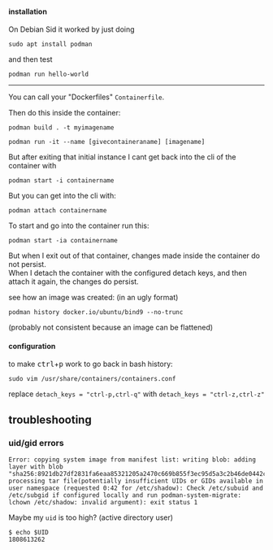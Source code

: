 #### installation

On Debian Sid it worked by just doing
```
sudo apt install podman
```
and then test
```
podman run hello-world
```

***

You can call your "Dockerfiles" `Containerfile`.

Then do this inside the container:
```
podman build . -t myimagename
```

```
podman run -it --name [givecontaineraname] [imagename]
```

But after exiting that initial instance I cant get back into the cli of the container with
```
podman start -i containername
```

But you can get into the cli with:
```
podman attach containername
```

To start and go into the container run this:
```
podman start -ia containername
```
But when I exit out of that container, changes made inside the container do not persist.\
When I detach the container with the configured detach keys, and then attach it again, the changes do persist.

see how an image was created: (in an ugly format)
```
podman history docker.io/ubuntu/bind9 --no-trunc
```
(probably not consistent because an image can be flattened)

#### configuration

to make <kbd>ctrl</kbd>+<kbd>p</kbd> work to go back in bash history:
```
sudo vim /usr/share/containers/containers.conf
``` 
replace
`detach_keys = "ctrl-p,ctrl-q"`
with
`detach_keys = "ctrl-z,ctrl-z"`

## troubleshooting

### uid/gid errors

``` 
Error: copying system image from manifest list: writing blob: adding layer with blob "sha256:8921db27df2831fa6eaa85321205a2470c669b855f3ec95d5a3c2b46de0442c9": processing tar file(potentially insufficient UIDs or GIDs available in user namespace (requested 0:42 for /etc/shadow): Check /etc/subuid and /etc/subgid if configured locally and run podman-system-migrate: lchown /etc/shadow: invalid argument): exit status 1
```

Maybe my `uid` is too high? (active directory user)
```
$ echo $UID
1808613262
```
